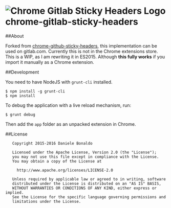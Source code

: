 ![Chrome Gitlab Sticky Headers Logo](app/images/icon-48.png)  chrome-gitlab-sticky-headers
========================


##About

Forked from [chrome-github-sticky-headers](https://github.com/danybony/chrome-github-sticky-headers), this implementation can be used on gitlab.com. Currently this is not in the Chrome extensions store. This is a WIP, as I am rewriting it in ES2015. Although **this fully works** if you import it manually as a Chrome extension.


##Development

You need to have NodeJS with `grunt-cli` installed.

```shell
$ npm install -g grunt-cli
$ npm install
```

To debug the application with a live reload mechanism, run:

```shell
$ grunt debug
```

Then add the `app` folder as an unpacked extension in Chrome.




##License

```
   Copyright 2015-2016 Daniele Bonaldo

   Licensed under the Apache License, Version 2.0 (the "License");
   you may not use this file except in compliance with the License.
   You may obtain a copy of the License at

     http://www.apache.org/licenses/LICENSE-2.0

   Unless required by applicable law or agreed to in writing, software
   distributed under the License is distributed on an "AS IS" BASIS,
   WITHOUT WARRANTIES OR CONDITIONS OF ANY KIND, either express or implied.
   See the License for the specific language governing permissions and
   limitations under the License.

```
